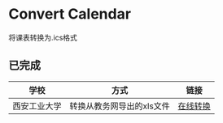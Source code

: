 # Convert Calendar
将课表转换为.ics格式

## 已完成
学校 | 方式 | 链接 
-|-|-
西安工业大学 | 转换从教务网导出的xls文件 | [在线转换](xatu) 
